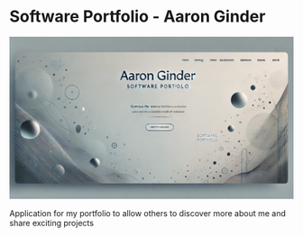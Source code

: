 # Software Portfolio - Aaron Ginder

![Aaron Ginder GitHub Header](src/assets/images/github_header.png "Aaron Ginder GitHub Header")

Application for my portfolio to allow others to discover more about me and share exciting projects

